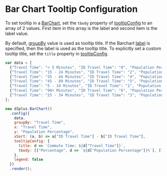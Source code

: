 # Bar Chart Tooltip Configuration

To set tooltip in a [BarChart](http://d3plus.org/docs/#BarChart), set the `tbody` property of [tooltipConfig](http://d3plus.org/docs/#Viz.tooltipConfig) to an array of 2 values. First item in this array is the label and second item is the label value.

By default, [groupBy](http://d3plus.org/docs/#Viz.groupBy) value is used as tooltip title. If the Barchart [label](http://d3plus.org/docs/#Shape.label) is specified, then the label is used as the tooltip title. To explicitly set a custom tooltip title, set the `title` property in [tooltipConfig](http://d3plus.org/docs/#Viz.tooltipConfig).

```js
var data = [
  {"Travel Time": "< 5 Minutes", "ID Travel Time": "0", "Population Percentage": 2, year: 2018},
  {"Travel Time": "15 - 24 Minutes", "ID Travel Time": "2", "Population Percentage": 30, year: 2018},
  {"Travel Time": "35 - 44 Minutes", "ID Travel Time": "4", "Population Percentage": 7, year: 2018},
  {"Travel Time": "45 - 89 Minutes", "ID Travel Time": "5", "Population Percentage": 11, year: 2018},
  {"Travel Time": "5 - 14 Minutes", "ID Travel Time": "1", "Population Percentage": 20, year: 2018},
  {"Travel Time": "90+ Minutes", "ID Travel Time": "6", "Population Percentage": 5, year: 2018},
  {"Travel Time": "25 - 34 Minutes", "ID Travel Time": "3", "Population Percentage": 25, year: 2018}
];

new d3plus.BarChart()
  .config({
    data,
    groupBy: "Travel Time",
    x: "Travel Time",
    y: "Population Percentage",
    xSort: (a, b) => a["ID Travel Time"] - b["ID Travel Time"],
    tooltipConfig: {
      title: d => `Commute Time: ${d["Travel Time"]}`,
      tbody: [["Percentage", d => `${d["Population Percentage"]}%`], ["Year", d => d.year]]
    },
    legend: false
  })
  .render();
```
